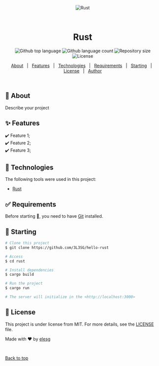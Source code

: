 <div align="center" id="top"> 
  <img src="./.github/app.gif" alt="Rust" />

  &#xa0;

  <!-- <a href="https://rust.netlify.app">Demo</a> -->
</div>

<h1 align="center">Rust</h1>

<p align="center">
  <img alt="Github top language" src="https://img.shields.io/github/languages/top/3L3SG/hello-rust?color=56BEB8">

  <img alt="Github language count" src="https://img.shields.io/github/languages/count/3L3SG/hello-rust?color=56BEB8">

  <img alt="Repository size" src="https://img.shields.io/github/repo-size/3L3SG/hello-rustcolor=56BEB8">

  <img alt="License" src="https://img.shields.io/github/license/3L3SG/hello-rust?color=56BEB8">

  <!-- <img alt="Github issues" src="https://img.shields.io/github/issues/{{YOUR_GITHUB_USERNAME}}/rust?color=56BEB8" /> -->

  <!-- <img alt="Github forks" src="https://img.shields.io/github/forks/{{YOUR_GITHUB_USERNAME}}/rust?color=56BEB8" /> -->

  <!-- <img alt="Github stars" src="https://img.shields.io/github/stars/{{YOUR_GITHUB_USERNAME}}/rust?color=56BEB8" /> -->
</p>

<!-- Status -->

<!-- <h4 align="center"> 
	🚧  Rust 🚀 Under construction...  🚧
</h4> 

<hr> -->

<p align="center">
  <a href="#dart-about">About</a> &#xa0; | &#xa0; 
  <a href="#sparkles-features">Features</a> &#xa0; | &#xa0;
  <a href="#rocket-technologies">Technologies</a> &#xa0; | &#xa0;
  <a href="#white_check_mark-requirements">Requirements</a> &#xa0; | &#xa0;
  <a href="#checkered_flag-starting">Starting</a> &#xa0; | &#xa0;
  <a href="#memo-license">License</a> &#xa0; | &#xa0;
  <a href="https://github.com/3L3SG" target="_blank">Author</a>
</p>

<br>

## :dart: About ##

Describe your project

## :sparkles: Features ##

:heavy_check_mark: Feature 1;\
:heavy_check_mark: Feature 2;\
:heavy_check_mark: Feature 3;

## :rocket: Technologies ##

The following tools were used in this project:


- [Rust](https://www.rust-lang.org)

## :white_check_mark: Requirements ##

Before starting :checkered_flag:, you need to have [Git](https://git-scm.com) installed.

## :checkered_flag: Starting ##

```bash
# Clone this project
$ git clone https://github.com/3L3SG/hello-rust

# Access
$ cd rust

# Install dependencies
$ cargo build

# Run the project
$ cargo run

# The server will initialize in the <http://localhost:3000>
```

## :memo: License ##

This project is under license from MIT. For more details, see the [LICENSE](LICENSE.md) file.


Made with :heart: by <a href="https://github.com/3L3SG" target="_blank">elesg</a>

&#xa0;

<a href="#top">Back to top</a>
